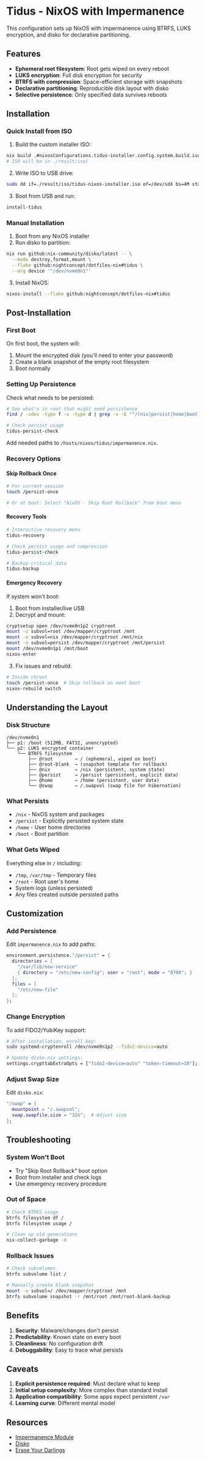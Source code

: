 # Tidus - NixOS with Impermanence

This configuration sets up NixOS with impermanence using BTRFS, LUKS encryption, and disko for declarative partitioning.

## Features

- **Ephemeral root filesystem**: Root gets wiped on every reboot
- **LUKS encryption**: Full disk encryption for security
- **BTRFS with compression**: Space-efficient storage with snapshots
- **Declarative partitioning**: Reproducible disk layout with disko
- **Selective persistence**: Only specified data survives reboots

## Installation

### Quick Install from ISO

1. Build the custom installer ISO:
```bash
nix build .#nixosConfigurations.tidus-installer.config.system.build.isoImage
# ISO will be in ./result/iso/
```

2. Write ISO to USB drive:
```bash
sudo dd if=./result/iso/tidus-nixos-installer.iso of=/dev/sdX bs=4M status=progress
```

3. Boot from USB and run:
```bash
install-tidus
```

### Manual Installation

1. Boot from any NixOS installer
2. Run disko to partition:
```bash
nix run github:nix-community/disko/latest -- \
  --mode destroy,format,mount \
  --flake github:nightconcept/dotfiles-nix#tidus \
  --arg device '"/dev/nvme0n1"'
```

3. Install NixOS:
```bash
nixos-install --flake github:nightconcept/dotfiles-nix#tidus
```

## Post-Installation

### First Boot

On first boot, the system will:
1. Mount the encrypted disk (you'll need to enter your password)
2. Create a blank snapshot of the empty root filesystem
3. Boot normally

### Setting Up Persistence

Check what needs to be persisted:
```bash
# See what's in root that might need persistence
find / -xdev -type f -o -type d | grep -v -E "^/(nix|persist|home|boot)"

# Check persist usage
tidus-persist-check
```

Add needed paths to `/hosts/nixos/tidus/impermanence.nix`.

### Recovery Options

#### Skip Rollback Once
```bash
# For current session
touch /persist-once

# Or at boot: Select "NixOS - Skip Root Rollback" from boot menu
```

#### Recovery Tools
```bash
# Interactive recovery menu
tidus-recovery

# Check persist usage and compression
tidus-persist-check

# Backup critical data
tidus-backup
```

#### Emergency Recovery

If system won't boot:

1. Boot from installer/live USB
2. Decrypt and mount:
```bash
cryptsetup open /dev/nvme0n1p2 cryptroot
mount -o subvol=root /dev/mapper/cryptroot /mnt
mount -o subvol=nix /dev/mapper/cryptroot /mnt/nix
mount -o subvol=persist /dev/mapper/cryptroot /mnt/persist
mount /dev/nvme0n1p1 /mnt/boot
nixos-enter
```

3. Fix issues and rebuild:
```bash
# Inside chroot
touch /persist-once  # Skip rollback on next boot
nixos-rebuild switch
```

## Understanding the Layout

### Disk Structure
```
/dev/nvme0n1
├── p1: /boot (512MB, FAT32, unencrypted)
└── p2: LUKS encrypted container
    └── BTRFS filesystem
        ├── @root        → / (ephemeral, wiped on boot)
        ├── @root-blank  → (snapshot template for rollback)
        ├── @nix         → /nix (persistent, system state)
        ├── @persist     → /persist (persistent, explicit data)
        ├── @home        → /home (persistent, user data)
        └── @swap        → /.swapvol (swap file for hibernation)
```

### What Persists

- `/nix` - NixOS system and packages
- `/persist` - Explicitly persisted system state
- `/home` - User home directories
- `/boot` - Boot partition

### What Gets Wiped

Everything else in `/` including:
- `/tmp`, `/var/tmp` - Temporary files
- `/root` - Root user's home
- System logs (unless persisted)
- Any files created outside persisted paths

## Customization

### Add Persistence

Edit `impermanence.nix` to add paths:
```nix
environment.persistence."/persist" = {
  directories = [
    "/var/lib/new-service"
    { directory = "/etc/new-config"; user = "root"; mode = "0700"; }
  ];
  files = [
    "/etc/new-file"
  ];
};
```

### Change Encryption

To add FIDO2/YubiKey support:
```bash
# After installation, enroll key:
sudo systemd-cryptenroll /dev/nvme0n1p2 --fido2-device=auto

# Update disko.nix settings:
settings.crypttabExtraOpts = ["fido2-device=auto" "token-timeout=10"];
```

### Adjust Swap Size

Edit `disko.nix`:
```nix
"/swap" = {
  mountpoint = "/.swapvol";
  swap.swapfile.size = "32G";  # Adjust size
};
```

## Troubleshooting

### System Won't Boot
- Try "Skip Root Rollback" boot option
- Boot from installer and check logs
- Use emergency recovery procedure

### Out of Space
```bash
# Check BTRFS usage
btrfs filesystem df /
btrfs filesystem usage /

# Clean up old generations
nix-collect-garbage -d
```

### Rollback Issues
```bash
# Check subvolumes
btrfs subvolume list /

# Manually create blank snapshot
mount -o subvol=/ /dev/mapper/cryptroot /mnt
btrfs subvolume snapshot -r /mnt/root /mnt/root-blank-backup
```

## Benefits

1. **Security**: Malware/changes don't persist
2. **Predictability**: Known state on every boot
3. **Cleanliness**: No configuration drift
4. **Debuggability**: Easy to trace what persists

## Caveats

1. **Explicit persistence required**: Must declare what to keep
2. **Initial setup complexity**: More complex than standard install
3. **Application compatibility**: Some apps expect persistent `/var`
4. **Learning curve**: Different mental model

## Resources

- [Impermanence Module](https://github.com/nix-community/impermanence)
- [Disko](https://github.com/nix-community/disko)
- [Erase Your Darlings](https://grahamc.com/blog/erase-your-darlings)